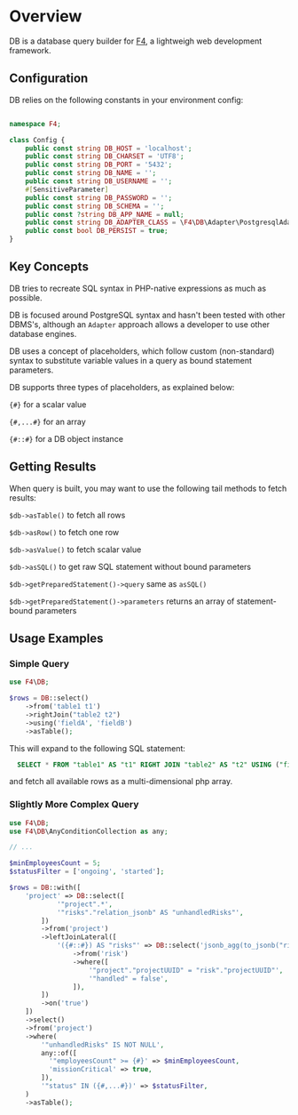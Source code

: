 # Overview

DB is a database query builder for [F4](https://github.com/f4php/f4), a lightweigh web development framework.

## Configuration

DB relies on the following constants in your environment config:

```php

namespace F4;

class Config {
    public const string DB_HOST = 'localhost';
    public const string DB_CHARSET = 'UTF8';
    public const string DB_PORT = '5432';
    public const string DB_NAME = '';
    public const string DB_USERNAME = '';
    #[SensitiveParameter]
    public const string DB_PASSWORD = '';
    public const string DB_SCHEMA = '';
    public const ?string DB_APP_NAME = null;
    public const string DB_ADAPTER_CLASS = \F4\DB\Adapter\PostgresqlAdapter::class;
    public const bool DB_PERSIST = true;
}
```

## Key Concepts

DB tries to recreate SQL syntax in PHP-native expressions as much as possible.

DB is focused around PostgreSQL syntax and hasn't been tested with other DBMS's, although an `Adapter` approach allows a developer to use other database engines.

DB uses a concept of placeholders, which follow custom (non-standard) syntax to substitute variable values in a query as bound statement parameters.

DB supports three types of placeholders, as explained below:

`{#}` for a scalar value

`{#,...#}` for an array

`{#::#}` for a DB object instance

## Getting Results

When query is built, you may want to use the following tail methods to fetch results:

`$db->asTable()` to fetch all rows

`$db->asRow()` to fetch one row

`$db->asValue()` to fetch scalar value

`$db->asSQL()` to get raw SQL statement without bound parameters

`$db->getPreparedStatement()->query` same as `asSQL()`

`$db->getPreparedStatement()->parameters` returns an array of statement-bound parameters

## Usage Examples

### Simple Query

```php
use F4\DB;

$rows = DB::select()
    ->from('table1 t1')
    ->rightJoin("table2 t2")
    ->using('fieldA', 'fieldB')
    ->asTable();
```

This will expand to the following SQL statement:

```sql
  SELECT * FROM "table1" AS "t1" RIGHT JOIN "table2" AS "t2" USING ("fieldA", "fieldB")
```

and fetch all available rows as a multi-dimensional php array.

### Slightly More Complex Query

```php
use F4\DB;
use F4\DB\AnyConditionCollection as any;

// ...

$minEmployeesCount = 5;
$statusFilter = ['ongoing', 'started'];

$rows = DB::with([
    'project' => DB::select([
            '"project".*',
            '"risks"."relation_jsonb" AS "unhandledRisks"',
        ])
        ->from('project')
        ->leftJoinLateral([
            '({#::#}) AS "risks"' => DB::select('jsonb_agg(to_jsonb("risk".*)) AS "relation_jsonb"')
                ->from('risk')
                ->where([
                    '"project"."projectUUID" = "risk"."projectUUID"',
                    '"handled" = false',
                ]),
        ])
        ->on('true')
    ])
    ->select()
    ->from('project')
    ->where(
        '"unhandledRisks" IS NOT NULL',
        any::of([
          '"employeesCount" >= {#}' => $minEmployeesCount,
          'missionCritical' => true,
        ]),
        '"status" IN ({#,...#})' => $statusFilter,
    )
    ->asTable();
```